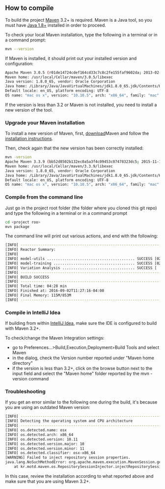 ## How to compile

To build the project [Maven](https://maven.apache.org) 3.2+ is required. Maven is a Java tool, so you must have [Java 1.8+](http://www.oracle.com/technetwork/java/javase/downloads/index.html) installed in order to proceed.

To check your local Maven installation, type the following in a terminal or in a command prompt:
```sh
mvn --version
```
If Maven is installed, it should print out your installed version and configuration:
```sh
Apache Maven 3.0.5 (r01de14724cdef164cd33c7c8c2fe155faf9602da; 2013-02-19 14:51:28+0100)
Maven home: /usr/local/Cellar/maven/3.0.5/libexec
Java version: 1.8.0_65, vendor: Oracle Corporation
Java home: /Library/Java/JavaVirtualMachines/jdk1.8.0_65.jdk/Contents/Home/jre
Default locale: en_US, platform encoding: UTF-8
OS name: "mac os x", version: "10.10.5", arch: "x86_64", family: "mac"
```
If the version is less than 3.2 or Maven is not installed, you need to install a new version of the tool.

### Upgrade your Maven installation

To install a new version of Maven, first, [download](https://maven.apache.org/download.html)Maven and follow the [installation instructions](https://maven.apache.org/install.html).

Then, check again that the new version has been correctly installed:

```sh
mvn -version
Apache Maven 3.3.9 (bb52d8502b132ec0a5a3f4c09453c07478323dc5; 2015-11-10T11:41:47-05:00)
Maven home: /usr/local/Cellar/maven/3.3.9/libexec
Java version: 1.8.0_65, vendor: Oracle Corporation
Java home: /Library/Java/JavaVirtualMachines/jdk1.8.0_65.jdk/Contents/Home/jre
Default locale: en_US, platform encoding: UTF-8
OS name: "mac os x", version: "10.10.5", arch: "x86_64", family: "mac"
```

### Compile from the command line
Just go in the project root folder (the folder where you cloned this git repo) and type the following in a terminal or in a command prompt
```sh
cd <project roo>
mvn package
```
The command line will print out various actions, and end with the following:
```sh
[INFO] ------------------------------------------------------------------------
[INFO] Reactor Summary:
[INFO]
[INFO] model-utils ........................................ SUCCESS [02:09 min]
[INFO] model-training ..................................... SUCCESS [02:17 min]
[INFO] Variation Analysis ................................. SUCCESS [  0.505 s]
[INFO] ------------------------------------------------------------------------
[INFO] BUILD SUCCESS
[INFO] ------------------------------------------------------------------------
[INFO] Total time: 04:28 min
[INFO] Finished at: 2016-09-02T11:27:16-04:00
[INFO] Final Memory: 115M/853M
[INFO] ------------------------------------------------------------------------

```

### Compile in IntelliJ Idea

If building from within [IntelliJ Idea](https://www.jetbrains.com/idea/), make sure the IDE is configured to build with Maven 3.2+.

To check/change the Maven Integration settings:

- go to Preferences...>Build,Execution,Deployment>Build Tools and select Maven
- in the dialog, check the Version number reported under "Maven home directory"
- if the version is less than 3.2+, click on the browse button next to the input field and select the "Maven home" folder reported by the mvn -version command

### Troubleshooting

If you get an error similar to the following one during the build, it's because you are using an outdated Maven version:

```sh
[INFO] ------------------------------------------------------------------------
[INFO] Detecting the operating system and CPU architecture
[INFO] ------------------------------------------------------------------------
[INFO] os.detected.name: osx
[INFO] os.detected.arch: x86_64
[INFO] os.detected.version: 10.11
[INFO] os.detected.version.major: 10
[INFO] os.detected.version.minor: 11
[INFO] os.detected.classifier: osx-x86_64
[WARNING] Failed to inject repository session properties.
java.lang.NoSuchMethodError: org.apache.maven.execution.MavenSession.getRepositorySession()Lorg/eclipse/aether/RepositorySystemSession;
	at kr.motd.maven.os.RepositorySessionInjector.injectRepositorySession(RepositorySessionInjector.java:22)
```
In this case, review the installation according to what reported above and make sure that you are using Maven 3.2+.


